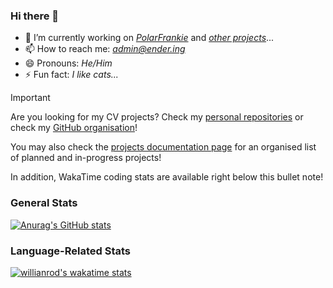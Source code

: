 ### Hi there 👋

- 🔭 I’m currently working on *[PolarFrankie](https://github.com/Ender-ing/frankie)* and *[other projects](https://github.com/Ender-ing)*...
- 📫 How to reach me: *[admin@ender.ing](mailto:admin@gmail.com)*
- 😄 Pronouns: *He/Him*
- ⚡ Fun fact: *I like cats...*

> [!IMPORTANT]
> Are you looking for my CV projects?
> Check my [personal repositories](https://github.com/0xENDER?tab=repositories)
> or check my [GitHub organisation](https://github.com/Ender-ing)!
>
> You may also check the [projects documentation page](https://docs.ender.ing/docs/contribution/intro/#projects) for an organised list of planned and in-progress projects!
>
> In addition, WakaTime coding stats are available right below this bullet note!

### General Stats

[![Anurag's GitHub stats](https://github-readme-stats.vercel.app/api?username=0xENDER&theme=dark)](https://github.com/anuraghazra/github-readme-stats)

### Language-Related Stats

[![willianrod's wakatime stats](https://github-readme-stats.vercel.app/api/wakatime?username=0xENDER&layout=compact&theme=dark)](https://github.com/anuraghazra/github-readme-stats)
